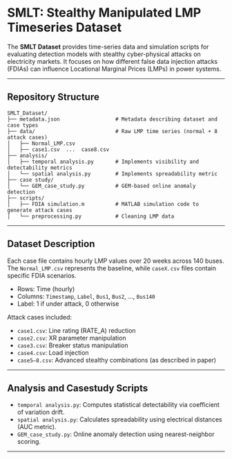 
# SMLT: Stealthy Manipulated LMP Timeseries Dataset

The **SMLT Dataset** provides time-series data and simulation scripts for evaluating detection models with stealthy cyber-physical attacks on electricity markets. It focuses on how different false data injection attacks (FDIAs) can influence Locational Marginal Prices (LMPs) in power systems. 

---

##  Repository Structure

```
SMLT_Dataset/
├── metadata.json                  # Metadata describing dataset and case types
├── data/                          # Raw LMP time series (normal + 8 attack cases)
│   ├── Normal_LMP.csv
│   ├── case1.csv  ...  case8.csv
├── analysis/
│   ├── temporal analysis.py       # Implements visibility and detectability metrics
│   └── spatial analysis.py        # Implements spreadability metric
├── case study/
│   └── GEM_case_study.py          # GEM-based online anomaly detection
├── scripts/
│   ├── FDIA simulation.m          # MATLAB simulation code to generate attack cases
│   └── preprocessing.py           # Cleaning LMP data
```

---

##  Dataset Description

Each case file contains hourly LMP values over 20 weeks across 140 buses. The `Normal_LMP.csv` represents the baseline, while `caseX.csv` files contain specific FDIA scenarios.

- Rows: Time (hourly)
- Columns: `Timestamp`, `Label`, `Bus1`, `Bus2`, ..., `Bus140`
- Label: 1 if under attack, 0 otherwise

Attack cases included:
- `case1.csv`: Line rating (RATE_A) reduction
- `case2.csv`: XR parameter manipulation
- `case3.csv`: Breaker status manipulation
- `case4.csv`: Load injection
- `case5–8.csv`: Advanced stealthy combinations (as described in paper)

---

##  Analysis and Casestudy Scripts

- `temporal analysis.py`: Computes statistical detectability via coefficient of variation drift.
- `spatial analysis.py`: Calculates spreadability using electrical distances (AUC metric).
- `GEM_case_study.py`: Online anomaly detection using nearest-neighbor scoring.

---


